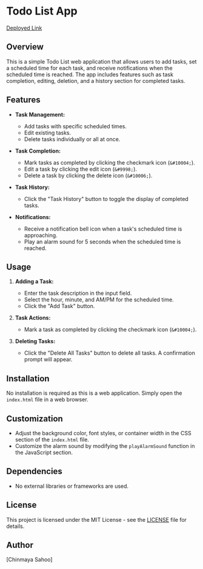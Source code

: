 
# Todo List App 
[Deployed Link](https://6570f77b5f20250081fffd2c--ornate-queijadas-80c83d.netlify.app/)

## Overview

This is a simple Todo List web application that allows users to add tasks, set a scheduled time for each task, and receive notifications when the scheduled time is reached. The app includes features such as task completion, editing, deletion, and a history section for completed tasks.

## Features

- **Task Management:**
  - Add tasks with specific scheduled times.
  - Edit existing tasks.
  - Delete tasks individually or all at once.

- **Task Completion:**
  - Mark tasks as completed by clicking the checkmark icon (`&#10004;`).
  - Edit a task by clicking the edit icon (`&#9998;`).
  - Delete a task by clicking the delete icon (`&#10006;`).

- **Task History:**
  - Click the "Task History" button to toggle the display of completed tasks.

- **Notifications:**
  - Receive a notification bell icon when a task's scheduled time is approaching.
  - Play an alarm sound for 5 seconds when the scheduled time is reached.

## Usage

1. **Adding a Task:**
   - Enter the task description in the input field.
   - Select the hour, minute, and AM/PM for the scheduled time.
   - Click the "Add Task" button.

2. **Task Actions:**
   - Mark a task as completed by clicking the checkmark icon (`&#10004;`).

3. **Deleting Tasks:**
   - Click the "Delete All Tasks" button to delete all tasks. A confirmation prompt will appear.

## Installation

No installation is required as this is a web application. Simply open the `index.html` file in a web browser.

## Customization

- Adjust the background color, font styles, or container width in the CSS section of the `index.html` file.
- Customize the alarm sound by modifying the `playAlarmSound` function in the JavaScript section.

## Dependencies

- No external libraries or frameworks are used.

## License

This project is licensed under the MIT License - see the [LICENSE](LICENSE) file for details.


## Author

[Chinmaya Sahoo]
